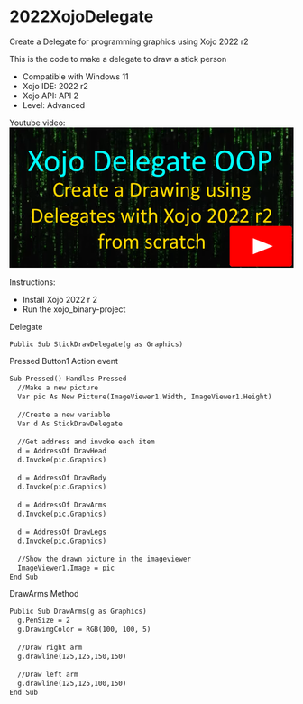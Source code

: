 # 2022XojoDelegate
Create a Delegate for programming graphics using Xojo 2022 r2

This is the code to make a delegate to draw a stick person
  - Compatible with Windows 11
  - Xojo IDE: 2022 r2
  - Xojo API: API 2
  - Level: Advanced
  
  Youtube video:
[![Xojo Plugin Creation from Scratch](https://github.com/eugenedakin/2022XojoDelegate/blob/main/DelegateDrawing.png)](https://youtu.be/jGfHhRTlrNY)

Instructions:
- Install Xojo 2022 r 2
- Run the xojo_binary-project

Delegate
```Xojo
Public Sub StickDrawDelegate(g as Graphics)
```

Pressed Button1 Action event
```Xojo
Sub Pressed() Handles Pressed
  //Make a new picture
  Var pic As New Picture(ImageViewer1.Width, ImageViewer1.Height)
  
  //Create a new variable
  Var d As StickDrawDelegate
  
  //Get address and invoke each item
  d = AddressOf DrawHead
  d.Invoke(pic.Graphics)
  
  d = AddressOf DrawBody
  d.Invoke(pic.Graphics)
  
  d = AddressOf DrawArms
  d.Invoke(pic.Graphics)
  
  d = AddressOf DrawLegs
  d.Invoke(pic.Graphics)
  
  //Show the drawn picture in the imageviewer
  ImageViewer1.Image = pic
End Sub
```

DrawArms Method
```Xojo
Public Sub DrawArms(g as Graphics)
  g.PenSize = 2
  g.DrawingColor = RGB(100, 100, 5)
  
  //Draw right arm
  g.drawline(125,125,150,150)
  
  //Draw left arm
  g.drawline(125,125,100,150)
End Sub
```
